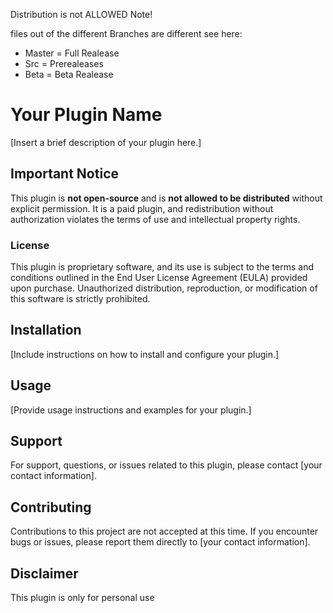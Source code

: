 Distribution is not ALLOWED
Note!

files out of the different Branches are different see here:
- Master = Full Realease
- Src = Prerealeases
- Beta = Beta Realease

# Your Plugin Name

[Insert a brief description of your plugin here.]

## Important Notice

This plugin is **not open-source** and is **not allowed to be distributed** without explicit permission. It is a paid plugin, and redistribution without authorization violates the terms of use and intellectual property rights.


### License

This plugin is proprietary software, and its use is subject to the terms and conditions outlined in the End User License Agreement (EULA) provided upon purchase. Unauthorized distribution, reproduction, or modification of this software is strictly prohibited.


## Installation

[Include instructions on how to install and configure your plugin.]


## Usage

[Provide usage instructions and examples for your plugin.]


## Support

For support, questions, or issues related to this plugin, please contact [your contact information].


## Contributing

Contributions to this project are not accepted at this time. If you encounter bugs or issues, please report them directly to [your contact information].


## Disclaimer

This plugin is only for personal use

